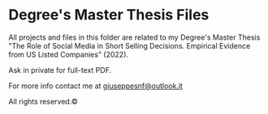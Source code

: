 # Degree's Master Thesis Files

All projects and files in this folder are related to my Degree's Master Thesis "The Role of Social Media in Short Selling Decisions. Empirical Evidence from US Listed Companies" (2022).

Ask in private for full-text PDF.

For more info contact me at giuseppesnf@outlook.it

All rights reserved.©
